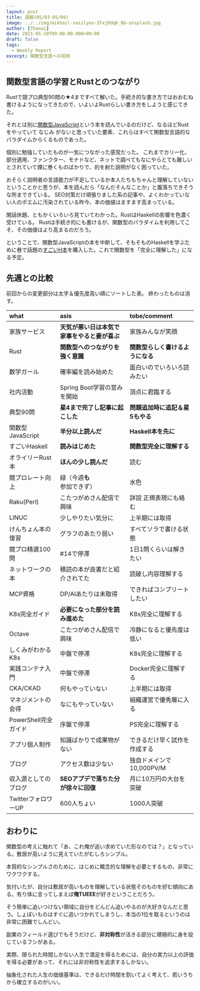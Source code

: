```yaml
---
layout: post
title: 週報(05/03-05/09)
image: ../../img/mikhail-vasilyev-IFxjDdqK_0U-unsplash.jpg
author: [Thanai]
date: 2021-05-10T09:00:00.000+09:00
draft: false
tags:
  - Weekly Report
excerpt: 関数型言語への招待
---
```


## 関数型言語の学習とRustとのつながり

Rustで競プロ典型90問の★4まですべて解いた。手続き的な書き方ではおおむね書けるようになってきたので、いよいよRustらしい書き方をしようと感じてきた。

それとは別に[関数型JavaScript](https://amzn.to/33u6SwJ)という本を読んでいるのだけど、なるほどRustをやっていて なじみ がないと思っていた要素、これらはすべて関数型言語的なパラダイムからくるものであった。

個別に勉強していたものが一気につながった感覚だった。
これまでカリー化、部分適用、ファンクター、モナドなど、ネットで調べてもなにやらとても難しいとされていて煙に巻くものばかりで、的を射た説明がなく困っていた。

おそらく説明者の言語能力が不足しているか本人たちもちゃんと理解していないということかと思うが、本を読んだら「なんだそんなことか」と腹落ちできそうな所まできている。
SEO対策だけ頑張りました系の記事や、よくわかっていない人のポエムに汚染されている昨今、本の価値はますます高まっている。

閑話休題、ともかくいろいろ見ていてわかった。RustはHaskellの影響を色濃く受けている。
Rustは手続き的にも書けるが、関数型のパラダイムを利用してこそ、その価値はより高まるのだろう。

ということで、関数型JavaScriptの本を中断して、そもそものHaskellを学ぶために巷で話題の[すごいH本](https://amzn.to/3uyzD7B)を購入した。これで関数型を「完全に理解した」になる予定。

## 先週との比較

前回からの変更部分は太字＆優先度高い順にソートした表。
終わったものは消す。

| what                 | asis                                         | tobe/comment                     |
| :------------------- | :------------------------------------------- | :------------------------------- |
| 家族サービス         | **天気が悪い日は本気で家事をやると妻が喜ぶ** | 家族みんなが笑顔                 |
| Rust                 | **関数型へのつながりを強く意識**             | **関数型らしく書けるようになる** |
| 数学ガール           | 確率編を読み始めた                           | 面白いのでいろいろ読みたい       |
| 社内活動             | Spring Boot学習の営みを開始                  | 頂点に君臨する                   |
| 典型90問             | **星4まで完了し記事に起こした**              | **問題追加時に追記＆星5もやる**  |
| 関数型JavaScript     | **半分以上読んだ**                           | **Haskell本を先に**              |
| すごいHaskell        | **読みはじめた**                             | **関数型完全に理解する**         |
| オライリーRust本     | **ほんの少し読んだ**                         | 読む                             |
| 競プロレート向上     | 緑（今週**も**参加できず）                   | 水色                             |
| Raku(Perl)           | こたつがめさん配信で興味                     | 詳説 正規表現にも絡む            |
| LINUC                | 少しやりたい気分に                           | 上半期には取得                   |
| けんちょん本の復習   | グラフのあたり弱い                           | すべてソラで書ける状態           |
| 競プロ精選100問      | #14で停滞                                    | 1日1問くらいは解きたい           |
| ネットワークの本     | 積読の本が良書だと紹介されてた               | 読破し内容理解する               |
| MCP資格              | DP/AIあたりは未取得                          | できればコンプリートしたい       |
| K8s完全ガイド        | **必要になった部分を読み進めた**             | K8s完全に理解する                |
| Octave               | こたつがめさん配信で興味                     | 冷静になると優先度は低い         |
| しくみがわかるK8s    | 中盤で停滞                                   | K8s完全に理解する                |
| 実践コンテナ入門     | 中盤で停滞                                   | Docker完全に理解する             |
| CKA/CKAD             | 何もやっていない                             | 上半期には取得                   |
| マネジメントの会得   | なにもやっていない                           | 組織運営で優秀層に入る           |
| PowerShell完全ガイド | 序盤で停滞                                   | PS完全に理解する                 |
| アプリ個人制作       | 知識ばかりで成果物がない                     | できるだけ早く試作を作成する     |
| ブログ               | アクセス数は少ない                           | 独自ドメインで10,000PV/M         |
| 収入源としてのブログ | **SEOアプデで落ちた分が徐々に回復**          | 月に10万円の大台を突破           |
| TwitterフォロワーUP  | 600人ちょい                                  | 1000人突破                       |

## おわりに

関数型の考えに触れて「あ、これ俺が追い求めていた形なのでは？」となっている。敷居が高いように見えていたがむしろシンプル。

本質的なシンプルさのために、はじめに概念的な理解を必要とするもの、非常にワクワクする。

気付いたが、自分は敷居が高いものを理解している状態そのものを好む傾向にある。有り体に言ってしまえば**俺TUEEE**が好きということだろう。

そう簡単に追いつけない領域に自分をどんどん追いやるのが大好きなんだと思う。しょぼいものはすぐに追いつかれてしまうし、本当の1位を取るというのは非常に困難でしんどい。

副業のフィールド選びでもそうだけど、**非対称性**が活きる部分に積極的に身を投じているフシがある。

実際、限られた時間しかない人生で満足を得るためには、自分の実力以上の評価を得る必要があって、それには非対称性を追求するしかない。

抽象化された人生の価値基準は、できるだけ時間を割いてよく考えて、若いうちから確立するのがいい。
